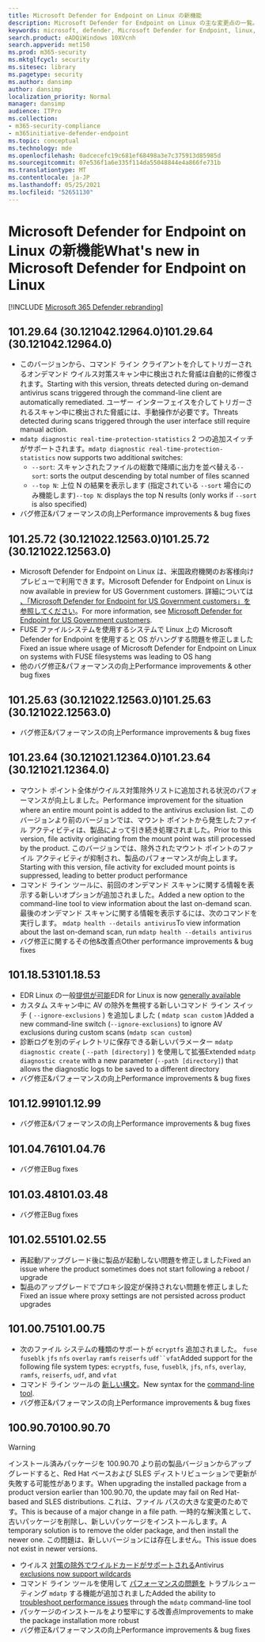 ```yaml
---
title: Microsoft Defender for Endpoint on Linux の新機能
description: Microsoft Defender for Endpoint on Linux の主な変更点の一覧。
keywords: microsoft, defender, Microsoft Defender for Endpoint, linux, whatsnew, release
search.product: eADQiWindows 10XVcnh
search.appverid: met150
ms.prod: m365-security
ms.mktglfcycl: security
ms.sitesec: library
ms.pagetype: security
ms.author: dansimp
author: dansimp
localization_priority: Normal
manager: dansimp
audience: ITPro
ms.collection:
- m365-security-compliance
- m365initiative-defender-endpoint
ms.topic: conceptual
ms.technology: mde
ms.openlocfilehash: 0adcecefc19c681ef68498a3e7c375913d85985d
ms.sourcegitcommit: 07e536f1a6e335f114da55048844e4a866fe731b
ms.translationtype: MT
ms.contentlocale: ja-JP
ms.lasthandoff: 05/25/2021
ms.locfileid: "52651130"
---
```

# <a name="whats-new-in-microsoft-defender-for-endpoint-on-linux"></a><span data-ttu-id="91fde-104">Microsoft Defender for Endpoint on Linux の新機能</span><span class="sxs-lookup"><span data-stu-id="91fde-104">What's new in Microsoft Defender for Endpoint on Linux</span></span>

[!INCLUDE [Microsoft 365 Defender rebranding](../../includes/microsoft-defender.md)]

## <a name="1012964-30121042129640"></a><span data-ttu-id="91fde-105">101.29.64 (30.121042.12964.0)</span><span class="sxs-lookup"><span data-stu-id="91fde-105">101.29.64 (30.121042.12964.0)</span></span>

- <span data-ttu-id="91fde-106">このバージョンから、コマンド ライン クライアントを介してトリガーされるオンデマンド ウイルス対策スキャン中に検出された脅威は自動的に修復されます。</span><span class="sxs-lookup"><span data-stu-id="91fde-106">Starting with this version, threats detected during on-demand antivirus scans triggered through the command-line client are automatically remediated.</span></span> <span data-ttu-id="91fde-107">ユーザー インターフェイスを介してトリガーされるスキャン中に検出された脅威には、手動操作が必要です。</span><span class="sxs-lookup"><span data-stu-id="91fde-107">Threats detected during scans triggered through the user interface still require manual action.</span></span>
- <span data-ttu-id="91fde-108">`mdatp diagnostic real-time-protection-statistics` 2 つの追加スイッチがサポートされます。</span><span class="sxs-lookup"><span data-stu-id="91fde-108">`mdatp diagnostic real-time-protection-statistics` now supports two additional switches:</span></span>
  - <span data-ttu-id="91fde-109">`--sort`: スキャンされたファイルの総数で降順に出力を並べ替える</span><span class="sxs-lookup"><span data-stu-id="91fde-109">`--sort`: sorts the output descending by total number of files scanned</span></span>
  - <span data-ttu-id="91fde-110">`--top N`: 上位 N の結果を表示します (指定されている `--sort` 場合にのみ機能します)</span><span class="sxs-lookup"><span data-stu-id="91fde-110">`--top N`: displays the top N results (only works if `--sort` is also specified)</span></span>
- <span data-ttu-id="91fde-111">バグ修正&パフォーマンスの向上</span><span class="sxs-lookup"><span data-stu-id="91fde-111">Performance improvements & bug fixes</span></span>

## <a name="1012572-30121022125630"></a><span data-ttu-id="91fde-112">101.25.72 (30.121022.12563.0)</span><span class="sxs-lookup"><span data-stu-id="91fde-112">101.25.72 (30.121022.12563.0)</span></span>

- <span data-ttu-id="91fde-113">Microsoft Defender for Endpoint on Linux は、米国政府機関のお客様向けプレビューで利用できます。</span><span class="sxs-lookup"><span data-stu-id="91fde-113">Microsoft Defender for Endpoint on Linux is now available in preview for US Government customers.</span></span> <span data-ttu-id="91fde-114">詳細については [、「Microsoft Defender for Endpoint for US Government customers」を参照してください](gov.md)。</span><span class="sxs-lookup"><span data-stu-id="91fde-114">For more information, see [Microsoft Defender for Endpoint for US Government customers](gov.md).</span></span>
- <span data-ttu-id="91fde-115">FUSE ファイルシステムを使用するシステムで Linux 上の Microsoft Defender for Endpoint を使用すると OS がハングする問題を修正しました</span><span class="sxs-lookup"><span data-stu-id="91fde-115">Fixed an issue where usage of Microsoft Defender for Endpoint on Linux on systems with FUSE filesystems was leading to OS hang</span></span>
- <span data-ttu-id="91fde-116">他のバグ修正&パフォーマンスの向上</span><span class="sxs-lookup"><span data-stu-id="91fde-116">Performance improvements & other bug fixes</span></span>

## <a name="1012563-30121022125630"></a><span data-ttu-id="91fde-117">101.25.63 (30.121022.12563.0)</span><span class="sxs-lookup"><span data-stu-id="91fde-117">101.25.63 (30.121022.12563.0)</span></span>

- <span data-ttu-id="91fde-118">バグ修正&パフォーマンスの向上</span><span class="sxs-lookup"><span data-stu-id="91fde-118">Performance improvements & bug fixes</span></span>

## <a name="1012364-30121021123640"></a><span data-ttu-id="91fde-119">101.23.64 (30.121021.12364.0)</span><span class="sxs-lookup"><span data-stu-id="91fde-119">101.23.64 (30.121021.12364.0)</span></span>

- <span data-ttu-id="91fde-120">マウント ポイント全体がウイルス対策除外リストに追加される状況のパフォーマンスが向上しました。</span><span class="sxs-lookup"><span data-stu-id="91fde-120">Performance improvement for the situation where an entire mount point is added to the antivirus exclusion list.</span></span> <span data-ttu-id="91fde-121">このバージョンより前のバージョンでは、マウント ポイントから発生したファイル アクティビティは、製品によって引き続き処理されました。</span><span class="sxs-lookup"><span data-stu-id="91fde-121">Prior to this version, file activity originating from the mount point was still processed by the product.</span></span> <span data-ttu-id="91fde-122">このバージョンでは、除外されたマウント ポイントのファイル アクティビティが抑制され、製品のパフォーマンスが向上します。</span><span class="sxs-lookup"><span data-stu-id="91fde-122">Starting with this version, file activity for excluded mount points is suppressed, leading to better product performance</span></span>
- <span data-ttu-id="91fde-123">コマンド ライン ツールに、前回のオンデマンド スキャンに関する情報を表示する新しいオプションが追加されました。</span><span class="sxs-lookup"><span data-stu-id="91fde-123">Added a new option to the command-line tool to view information about the last on-demand scan.</span></span> <span data-ttu-id="91fde-124">最後のオンデマンド スキャンに関する情報を表示するには、次のコマンドを実行します。 `mdatp health --details antivirus`</span><span class="sxs-lookup"><span data-stu-id="91fde-124">To view information about the last on-demand scan, run `mdatp health --details antivirus`</span></span>
- <span data-ttu-id="91fde-125">バグ修正に関するその他&改善点</span><span class="sxs-lookup"><span data-stu-id="91fde-125">Other performance improvements & bug fixes</span></span>

## <a name="1011853"></a><span data-ttu-id="91fde-126">101.18.53</span><span class="sxs-lookup"><span data-stu-id="91fde-126">101.18.53</span></span>

- <span data-ttu-id="91fde-127">EDR Linux の一般[提供が可能](https://techcommunity.microsoft.com/t5/microsoft-defender-for-endpoint/edr-for-linux-is-now-is-generally-available/ba-p/2048539)</span><span class="sxs-lookup"><span data-stu-id="91fde-127">EDR for Linux is now [generally available](https://techcommunity.microsoft.com/t5/microsoft-defender-for-endpoint/edr-for-linux-is-now-is-generally-available/ba-p/2048539)</span></span>
- <span data-ttu-id="91fde-128">カスタム スキャン中に AV の除外を無視する新しいコマンド ライン スイッチ ( `--ignore-exclusions` ) を追加しました ( `mdatp scan custom` )</span><span class="sxs-lookup"><span data-stu-id="91fde-128">Added a new command-line switch (`--ignore-exclusions`) to ignore AV exclusions during custom scans (`mdatp scan custom`)</span></span>
- <span data-ttu-id="91fde-129">診断ログを別のディレクトリに保存できる新しいパラメーター `mdatp diagnostic create` ( `--path [directory]` ) を使用して拡張</span><span class="sxs-lookup"><span data-stu-id="91fde-129">Extended `mdatp diagnostic create` with a new parameter (`--path [directory]`) that allows the diagnostic logs to be saved to a different directory</span></span>
- <span data-ttu-id="91fde-130">バグ修正&パフォーマンスの向上</span><span class="sxs-lookup"><span data-stu-id="91fde-130">Performance improvements & bug fixes</span></span>

## <a name="1011299"></a><span data-ttu-id="91fde-131">101.12.99</span><span class="sxs-lookup"><span data-stu-id="91fde-131">101.12.99</span></span>

- <span data-ttu-id="91fde-132">バグ修正&パフォーマンスの向上</span><span class="sxs-lookup"><span data-stu-id="91fde-132">Performance improvements & bug fixes</span></span>

## <a name="1010476"></a><span data-ttu-id="91fde-133">101.04.76</span><span class="sxs-lookup"><span data-stu-id="91fde-133">101.04.76</span></span>

- <span data-ttu-id="91fde-134">バグ修正</span><span class="sxs-lookup"><span data-stu-id="91fde-134">Bug fixes</span></span>

## <a name="1010348"></a><span data-ttu-id="91fde-135">101.03.48</span><span class="sxs-lookup"><span data-stu-id="91fde-135">101.03.48</span></span>

- <span data-ttu-id="91fde-136">バグ修正</span><span class="sxs-lookup"><span data-stu-id="91fde-136">Bug fixes</span></span>

## <a name="1010255"></a><span data-ttu-id="91fde-137">101.02.55</span><span class="sxs-lookup"><span data-stu-id="91fde-137">101.02.55</span></span>

- <span data-ttu-id="91fde-138">再起動/アップグレード後に製品が起動しない問題を修正しました</span><span class="sxs-lookup"><span data-stu-id="91fde-138">Fixed an issue where the product sometimes does not start following a reboot / upgrade</span></span>
- <span data-ttu-id="91fde-139">製品のアップグレードでプロキシ設定が保持されない問題を修正しました</span><span class="sxs-lookup"><span data-stu-id="91fde-139">Fixed an issue where proxy settings are not persisted across product upgrades</span></span>

## <a name="1010075"></a><span data-ttu-id="91fde-140">101.00.75</span><span class="sxs-lookup"><span data-stu-id="91fde-140">101.00.75</span></span>

- <span data-ttu-id="91fde-141">次のファイル システムの種類のサポートが `ecryptfs` 追加されました。 `fuse` `fuseblk` `jfs` `nfs` `overlay` `ramfs` `reiserfs` `udf``vfat`</span><span class="sxs-lookup"><span data-stu-id="91fde-141">Added support for the following file system types: `ecryptfs`, `fuse`, `fuseblk`, `jfs`, `nfs`, `overlay`, `ramfs`, `reiserfs`, `udf`, and `vfat`</span></span>
- <span data-ttu-id="91fde-142">コマンド ライン ツールの [新しい構文](linux-resources.md#configure-from-the-command-line)。</span><span class="sxs-lookup"><span data-stu-id="91fde-142">New syntax for the [command-line tool](linux-resources.md#configure-from-the-command-line).</span></span>
- <span data-ttu-id="91fde-143">バグ修正&パフォーマンスの向上</span><span class="sxs-lookup"><span data-stu-id="91fde-143">Performance improvements & bug fixes</span></span>

## <a name="1009070"></a><span data-ttu-id="91fde-144">100.90.70</span><span class="sxs-lookup"><span data-stu-id="91fde-144">100.90.70</span></span>

> [!WARNING]
> <span data-ttu-id="91fde-145">インストール済みパッケージを 100.90.70 より前の製品バージョンからアップグレードすると、Red Hat ベースおよび SLES ディストリビューションで更新が失敗する可能性があります。</span><span class="sxs-lookup"><span data-stu-id="91fde-145">When upgrading the installed package from a product version earlier than 100.90.70, the update may fail on Red Hat-based and SLES distributions.</span></span> <span data-ttu-id="91fde-146">これは、ファイル パスの大きな変更のためです。</span><span class="sxs-lookup"><span data-stu-id="91fde-146">This is because of a major change in a file path.</span></span> <span data-ttu-id="91fde-147">一時的な解決策として、古いパッケージを削除し、新しいパッケージをインストールします。</span><span class="sxs-lookup"><span data-stu-id="91fde-147">A temporary solution is to remove the older package, and then install the newer one.</span></span> <span data-ttu-id="91fde-148">この問題は、新しいバージョンには存在しません。</span><span class="sxs-lookup"><span data-stu-id="91fde-148">This issue does not exist in newer versions.</span></span>

- <span data-ttu-id="91fde-149">ウイルス [対策の除外でワイルドカードがサポートされる](linux-exclusions.md#supported-exclusion-types)</span><span class="sxs-lookup"><span data-stu-id="91fde-149">Antivirus [exclusions now support wildcards](linux-exclusions.md#supported-exclusion-types)</span></span>
- <span data-ttu-id="91fde-150">コマンド ライン ツールを使用して [パフォーマンスの問題を](linux-support-perf.md) トラブルシューティング `mdatp` する機能が追加されました</span><span class="sxs-lookup"><span data-stu-id="91fde-150">Added the ability to [troubleshoot performance issues](linux-support-perf.md) through the `mdatp` command-line tool</span></span>
- <span data-ttu-id="91fde-151">パッケージのインストールをより堅牢にする改善点</span><span class="sxs-lookup"><span data-stu-id="91fde-151">Improvements to make the package installation more robust</span></span>
- <span data-ttu-id="91fde-152">バグ修正&パフォーマンスの向上</span><span class="sxs-lookup"><span data-stu-id="91fde-152">Performance improvements & bug fixes</span></span>
